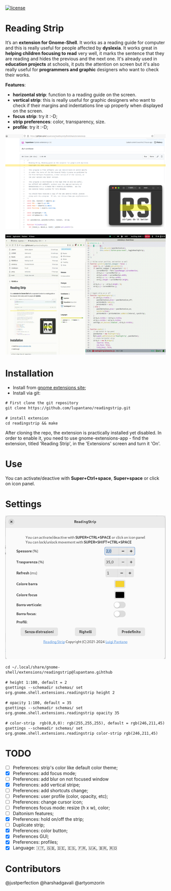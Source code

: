 [![license](https://img.shields.io/badge/license-GPLv3-green.svg)](LICENSE)

# Reading Strip
It’s an **extension for Gnome-Shell**. It works as a reading guide for computer and this is really useful for people affected by **dyslexia**. 
It works great in **helping children focusing to read** very well, it marks the sentence that they are reading and hides the previous and the next one. It's already used in **education projects** at schools, it puts the attention on screen but it's also really useful for **programmers and graphic** designers who want to check their works.

**Features**:
- **horizontal strip**: function to a reading guide on the screen.
- **vertical strip**: this is really useful for graphic designers who want to check if their margins and indentations line up properly when displayed on the screen.
- **focus strip**: try it :-D;
- **strip preferences**: color, transparency, size.
- **profile**: try it :-D;

![Sample](img/sample_1.png)

![Video Sample](img/sample.gif)

# Installation
* Install from [gnome extensions site](https://extensions.gnome.org/extension/4419/reading-strip/);
* Install via git:
```
# First clone the git repository
git clone https://github.com/lupantano/readingstrip.git

# install extension
cd readingstrip && make
```

After cloning the repo, the extension is practically installed yet disabled. In order to enable it, you need to use gnome-extensions-app - find the extension, titled 'Reading Strip', in the 'Extensions' screen and turn it 'On'.

# Use
You can activate/deactive with **Super+Ctrl+space**, **Super+space** or click on icon panel.

# Settings
![Sample](img/sample_2.png)

```
cd ~/.local/share/gnome-shell/extensions/readingstrip@lupantano.gihthub

# height 1:100, default = 2
gsettings --schemadir schemas/ set org.gnome.shell.extensions.readingstrip height 2

# opacity 1:100, default = 35
gsettings --schemadir schemas/ set org.gnome.shell.extensions.readingstrip opacity 35

# color-strip  rgb(0,0,0): rgb(255,255,255), default = rgb(246,211,45)
gsettings --schemadir schemas/ set org.gnome.shell.extensions.readingstrip color-strip rgb(246,211,45)
```

# TODO
- [ ] Preferences: strip's color like default color theme;
- [x] Preferences: add focus mode;
- [ ] Preferences: add blur on not focused window 
- [x] Preferences: add vertical stripe;
- [ ] Preferences: add shortcuts change;
- [ ] Preferences: user profile (color, opacity, etc);
- [ ] Preferences: change cursor icon;
- [ ] Preferences focus mode: resize (h x w), color;
- [ ] Daltonism features;
- [X] Preferences: hold on/off the strip;
- [ ] Duplicate strip;
- [x] Preferences: color button;
- [x] Preferences GUI;
- [X] Preferences: profiles;
- [x] Language: 🇮🇹, 🇬🇧, 🇩🇪, 🇪🇸, 🇫🇷, 🇺🇦, 🇧🇷, 🇷🇴

# Contributors
@justperfection
@harshadgavali
@artyomzorin
